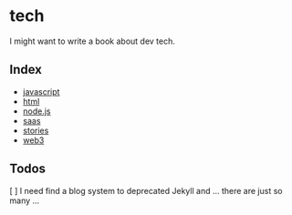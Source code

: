 # tech

I might want to write a book about dev tech.

## Index

* [javascript](./javascript)
* [html](./html)
* [node.js](./node.js)
* [saas](./saas)
* [stories](./stories)
* [web3](./web3)

## Todos

[ ] I need find a blog system to deprecated Jekyll and ... there are just so many ...
